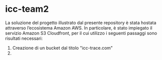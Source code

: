# icc-team2
La soluzione del progetto illustrato dal presente repository è stata hostata attraverso l’ecosistema Amazon AWS. In particolare, è stato impiegato il servizio Amazon S3 Cloudfront, per il cui utilizzo i seguenti passaggi sono risultati necessari: 
1. Creazione di un bucket dal titolo "icc-trace.com"
2. 
